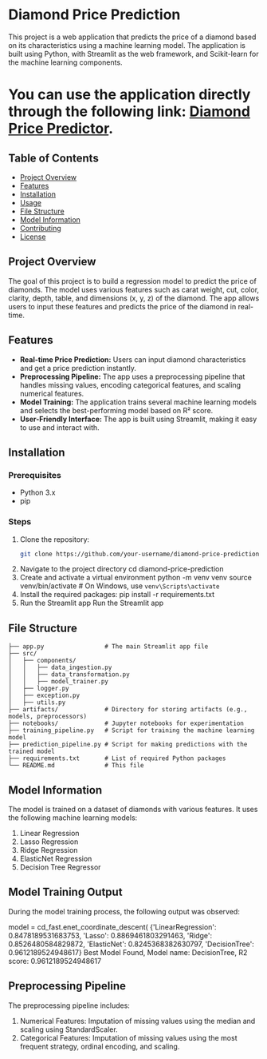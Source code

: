 # Diamond Price Prediction

This project is a web application that predicts the price of a diamond based on its characteristics using a machine learning model. The application is built using Python, with Streamlit as the web framework, and Scikit-learn for the machine learning components.

# You can use the application directly through the following link: [Diamond Price Predictor](https://ashwin492-diamondpricepredictor-prediction-pipeline-pl4jvj.streamlit.app/).

## Table of Contents
- [Project Overview](#project-overview)
- [Features](#features)
- [Installation](#installation)
- [Usage](#usage)
- [File Structure](#file-structure)
- [Model Information](#model-information)
- [Contributing](#contributing)
- [License](#license)

## Project Overview
The goal of this project is to build a regression model to predict the price of diamonds. The model uses various features such as carat weight, cut, color, clarity, depth, table, and dimensions (x, y, z) of the diamond. The app allows users to input these features and predicts the price of the diamond in real-time.

## Features
- **Real-time Price Prediction:** Users can input diamond characteristics and get a price prediction instantly.
- **Preprocessing Pipeline:** The app uses a preprocessing pipeline that handles missing values, encoding categorical features, and scaling numerical features.
- **Model Training:** The application trains several machine learning models and selects the best-performing model based on R² score.
- **User-Friendly Interface:** The app is built using Streamlit, making it easy to use and interact with.

## Installation

### Prerequisites
- Python 3.x
- pip

### Steps
1. Clone the repository:
   ```bash
   git clone https://github.com/your-username/diamond-price-prediction.git
2. Navigate to the project directory
   cd diamond-price-prediction
3. Create and activate a virtual environment
   python -m venv venv
   source venv/bin/activate   # On Windows, use `venv\Scripts\activate`
4. Install the required packages:
   pip install -r requirements.txt
5. Run the Streamlit app
   Run the Streamlit app

## File Structure
    ├── app.py                 # The main Streamlit app file
    ├── src/
    │   ├── components/
    │   │   ├── data_ingestion.py
    │   │   ├── data_transformation.py
    │   │   ├── model_trainer.py
    │   ├── logger.py
    │   ├── exception.py
    │   ├── utils.py
    ├── artifacts/             # Directory for storing artifacts (e.g., models, preprocessors)
    ├── notebooks/             # Jupyter notebooks for experimentation
    ├── training_pipeline.py   # Script for training the machine learning model
    ├── prediction_pipeline.py # Script for making predictions with the trained model
    ├── requirements.txt       # List of required Python packages
    └── README.md              # This file

## Model Information
The model is trained on a dataset of diamonds with various features. It uses the following machine learning models:

1. Linear Regression
2. Lasso Regression
3. Ridge Regression
4. ElasticNet Regression
5. Decision Tree Regressor    

## Model Training Output
During the model training process, the following output was observed:

model = cd_fast.enet_coordinate_descent(
{'LinearRegression': 0.8478189531683753, 'Lasso': 0.8869461803291463, 'Ridge': 0.8526480584829872, 'ElasticNet': 0.8245368382630797, 'DecisionTree': 0.9612189524948617}
Best Model Found, Model name: DecisionTree, R2 score: 0.9612189524948617


## Preprocessing Pipeline
The preprocessing pipeline includes:

1. Numerical Features: Imputation of missing values using the median and scaling using StandardScaler.
2. Categorical Features: Imputation of missing values using the most frequent strategy, ordinal encoding, and scaling.
